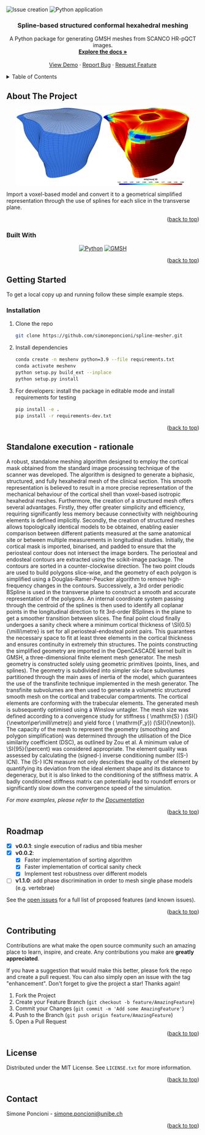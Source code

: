 <!-- PROJECT SHIELDS -->
<!--
*** I'm using markdown "reference style" links for readability.
*** Reference links are enclosed in brackets [ ] instead of parentheses ( ).
*** See the bottom of this document for the declaration of the reference variables
*** for contributors-url, forks-url, etc. This is an optional, concise syntax you may use.
*** https://www.markdownguide.org/basic-syntax/#reference-style-links
-->

![Issue creation][todo_to_issue]
![Python application][pyapp]

<h3 align="center">Spline-based structured conformal hexahedral meshing</h3>

  <p align="center">
    A Python package for generating GMSH meshes from SCANCO HR-pQCT images.
    <br />
    <a href="https://github.com/simoneponcioni/spline-mesher"><strong>Explore the docs »</strong></a>
    <br />
    <br />
    <a href="https://github.com/simoneponcioni/spline-mesher">View Demo</a>
    ·
    <a href="https://github.com/simoneponcioni/spline-mesher/issues">Report Bug</a>
    ·
    <a href="https://github.com/simoneponcioni/spline-mesher/issues">Request Feature</a>
  </p>
</div>

<!-- TABLE OF CONTENTS -->
<details>
  <summary>Table of Contents</summary>
  <ol>
    <li>
      <a href="#about-the-project">About The Project</a>
      <ul>
        <li><a href="#built-with">Built With</a></li>
      </ul>
    </li>
    <li>
      <a href="#getting-started">Getting Started</a>
      <ul>
        <li><a href="#prerequisites">Prerequisites</a></li>
        <li><a href="#installation">Installation</a></li>
      </ul>
    </li>
    <li><a href="#usage">Usage</a></li>
    <li><a href="#roadmap">Roadmap</a></li>
    <li><a href="#contributing">Contributing</a></li>
    <li><a href="#license">License</a></li>
    <li><a href="#contact">Contact</a></li>
    <li><a href="#acknowledgments">Acknowledgments</a></li>
  </ol>
</details>

<!-- ABOUT THE PROJECT -->
## About The Project

<div style="display: flex; justify-content: center;">
  <img src="https://github.com/artorg-unibe-ch/spline_mesher/blob/master/src/pyhexspline/docs/img/mesh-example01.png" alt="Spline-mesher01" style="width: 45%;">
  <img src="https://github.com/artorg-unibe-ch/spline_mesher/blob/master/src/pyhexspline/docs/img/mesh-example02.png" alt="Spline-mesher02" style="width: 45%;">
</div>




Import a voxel-based model and convert it to a geometrical simplified representation through the use of splines for each slice in the transverse plane.

<p align="right">(<a href="#readme-top">back to top</a>)</p>

### Built With

<p align="center">
  <a href="https://www.python.org/"><img src="https://upload.wikimedia.org/wikipedia/commons/c/c3/Python-logo-notext.svg" alt="Python" width="100" height="100"></a>
  <a href="https://gmsh.info/"><img src="https://gitlab.onelab.info/uploads/-/system/project/avatar/3/gmsh.png" alt="GMSH" width="100" height="100"></a>
</p>


<p align="right">(<a href="#readme-top">back to top</a>)</p>

<!-- GETTING STARTED -->
## Getting Started

To get a local copy up and running follow these simple example steps.

### Installation

1. Clone the repo

   ```sh
   git clone https://github.com/simoneponcioni/spline-mesher.git
   ```

2. Install dependencies

   ```sh
   conda create -n meshenv python=3.9 --file requirements.txt
   conda activate meshenv
   python setup.py build_ext --inplace
   python setup.py install
   ```

3. For developers: install the package in editable mode and install requirements for testing

   ```sh
   pip install -e .
   pip install -r requirements-dev.txt
   ```

<p align="right">(<a href="#readme-top">back to top</a>)</p>

<!-- USAGE EXAMPLES -->
## Standalone execution - rationale

A robust, standalone meshing algorithm designed to employ the cortical mask obtained from the standard image processing technique of the scanner was developed. The algorithm is designed to generate a biphasic, structured, and fully hexahedral mesh of the clinical section. This smooth representation is believed to result in a more precise representation of the mechanical behaviour of the cortical shell than voxel-based isotropic hexahedral meshes. Furthermore, the creation of a structured mesh offers several advantages. Firstly, they offer greater simplicity and efficiency, requiring significantly less memory because connectivity with neighbouring elements is defined implicitly. Secondly, the creation of structured meshes allows topologically identical models to be obtained, enabling easier comparison between different patients measured at the same anatomical site or between multiple measurements in longitudinal studies. Initially, the cortical mask is imported, binarised, and padded to ensure that the periosteal contour does not intersect the image borders. The periosteal and endosteal contours are extracted using the scikit-image package. The contours are sorted in a counter-clockwise direction. The two point clouds are used to build polygons slice-wise, and the geometry of each polygon is simplified using a Douglas-Ramer-Peucker algorithm to remove high-frequency changes in the contours. Successively, a 3rd order periodic BSpline is used in the transverse plane to construct a smooth and accurate representation of the polygons. An internal coordinate system passing through the centroid of the splines is then used to identify all coplanar points in the longitudinal direction to fit 3rd-order BSplines in the plane to get a smoother transition between slices. The final point cloud finally undergoes a sanity check where a minimum cortical thickness of \SI{0.5}{\milli\metre} is set for all periosteal-endosteal point pairs. This guarantees the necessary space to fit at least three elements in the cortical thickness and ensures continuity in extremely thin structures. The points constructing the simplified geometry are imported in the OpenCASCADE kernel built in GMSH, a three-dimensional finite element mesh generator. The mesh geometry is constructed solely using geometric primitives (points, lines, and splines). The geometry is subdivided into simpler six-face subvolumes partitioned through the main axes of inertia of the model, which guarantees the use of the transfinite technique implemented in the mesh generator. The transfinite subvolumes are then used to generate a volumetric structured smooth mesh on the cortical and trabecular compartments. The cortical elements are conforming with the trabecular elements. The generated mesh is subsequently optimised using a Winslow untagler. The mesh size was defined according to a convergence study for stiffness \( \mathrm{S} \) (\SI{}{\newton\per\milli\metre}) and yield force \( \mathrm{F_y}\) (\SI{}{\newton}). The capacity of the mesh to represent the geometry (smoothing and polygon simplification) was determined through the utilisation of the Dice similarity coefficient (DSC), as outlined by Zou et al. A minimum value of \SI{95}{\percent} was considered appropriate. The element quality was assessed by calculating the (signed-) inverse conditioning number ((S-) ICN). The (S-) ICN measure not only describes the quality of the element by quantifying its deviation from the ideal element shape and its distance to degeneracy, but it is also linked to the conditioning of the stiffness matrix. A badly conditioned stiffness matrix can potentially lead to roundoff errors or significantly slow down the convergence speed of the simulation.
  
_For more examples, please refer to the [Documentation](https://example.com)_

<p align="right">(<a href="#readme-top">back to top</a>)</p>

<!-- ROADMAP -->
## Roadmap

- [x] __v0.0.1__: single execution of radius and tibia mesher
- [x] __v0.0.2__:
  - [x] Faster implementation of sorting algorithm
  - [x] Faster implementation of cortical sanity check
  - [x] Implement test robustness over different models
- [ ] __v1.1.0__: add phase discrimination in order to mesh single phase models (e.g. vertebrae)

See the [open issues](https://github.com/simoneponcioni/spline-mesher/issues) for a full list of proposed features (and known issues).

<p align="right">(<a href="#readme-top">back to top</a>)</p>

<!-- CONTRIBUTING -->
## Contributing

Contributions are what make the open source community such an amazing place to learn, inspire, and create. Any contributions you make are __greatly appreciated__.

If you have a suggestion that would make this better, please fork the repo and create a pull request. You can also simply open an issue with the tag "enhancement".
Don't forget to give the project a star! Thanks again!

1. Fork the Project
2. Create your Feature Branch (`git checkout -b feature/AmazingFeature`)
3. Commit your Changes (`git commit -m 'Add some AmazingFeature'`)
4. Push to the Branch (`git push origin feature/AmazingFeature`)
5. Open a Pull Request

<p align="right">(<a href="#readme-top">back to top</a>)</p>

<!-- LICENSE -->
## License

Distributed under the MIT License. See `LICENSE.txt` for more information.

<p align="right">(<a href="#readme-top">back to top</a>)</p>

<!-- CONTACT -->
## Contact

Simone Poncioni - simone.poncioni@unibe.ch

<p align="right">(<a href="#readme-top">back to top</a>)</p>

<!-- MARKDOWN LINKS & IMAGES -->
<!-- https://www.markdownguide.org/basic-syntax/#reference-style-links -->
[issues-url]: https://github.com/simoneponcioni/spline-mesher/issues

[Python-url]: https://www.python.org/
[GMSH-url]: http://gmsh.info/
[pyapp]: https://github.com/simoneponcioni/spline-mesher/actions/workflows/python-app.yml/badge.svg
[todo_to_issue]: https://github.com/simoneponcioni/spline-mesher/actions/workflows/todo_to_issue.yml/badge.svg

